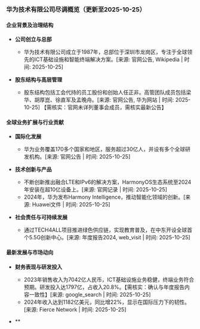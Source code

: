### 华为技术有限公司尽调概览（更新至2025-10-25）

#### 企业背景及治理结构

- **公司创立与总部**
  - 华为技术有限公司成立于1987年，总部位于深圳市龙岗区，专注于全球领先的ICT基础设施和智能终端解决方案。[来源: 官网公告, Wikipedia | 时间: 2025-10-25]

- **股东结构与高层管理**
  - 股东结构包括工会代持的员工股份和创始人任正非。高管团队成员包括梁华、胡厚崑、徐直军及孟晚舟。[来源: 官网公告, 华为网站 | 时间: 2025-10-25] 【需核实：官网未详列董事会成员，需核实最新公告】 

#### 全球业务扩展与行业贡献

- **国际化发展**
  - 华为业务覆盖170多个国家和地区，服务超过30亿人，并设有多个全球研发机构。[来源: 官网公告 | 时间: 2025-10-25]

- **技术创新与产品**
  - 不断创新推出融合LTE和IPv6的解决方案，HarmonyOS生态系统至2024年安装在超10亿设备上。[来源: 官网记录 | 时间: 2025-10-25]
  - 2024年，华为发布Harmony Intelligence，推动智能化领域的创新。[来源: Huawei文件 | 时间: 2025-10-25]

- **社会责任与可持续发展**
  - 通过TECH4ALL项目推进绿色供应链，实现教育普及，在中东开设全球首个5.5G创新中心。[来源: 年度报告2024, web_visit | 时间: 2025-10-25]

#### 最新发展与市场动向

- **财务表现与研发投入**
  - 2023年销售收入为7042亿人民币，ICT基础设施业务稳健，终端业务符合预期。研发投入达1797亿，占收入20.8%。【需核实：确认与年度报告内容一致性】[来源: google_search | 时间: 2025-10-25]
  - 2024年收入达到1182亿美元，同比增22%，显示在国际压力下的韧性。[来源: Fierce Network | 时间: 2025-10-25]

- **